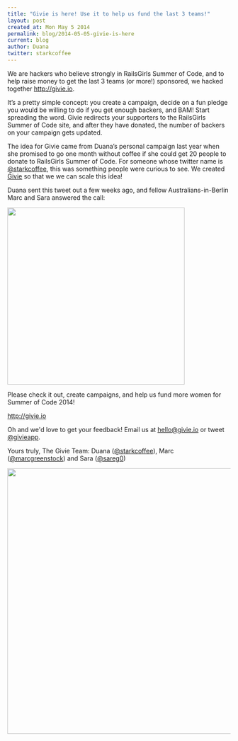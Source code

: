 ```yaml
---
title: "Givie is here! Use it to help us fund the last 3 teams!"
layout: post
created_at: Mon May 5 2014
permalink: blog/2014-05-05-givie-is-here
current: blog
author: Duana
twitter: starkcoffee
---
```



We are hackers who believe strongly in RailsGirls Summer of Code, and to help raise money to get the last 3 teams
(or more!) sponsored, we hacked together http://givie.io.

It’s a pretty simple concept: you create a campaign, decide on a fun pledge you would be willing to do 
if you get enough backers, and BAM! Start spreading the word. Givie redirects your supporters to the 
RailsGirls Summer of Code site, and after they have donated, the number of backers on your campaign gets updated.

The idea for Givie came from Duana’s personal campaign last year when she promised to go one month without 
coffee if she could get 20 people to donate to RailsGirls Summer of Code. For someone whose twitter name 
is <a href="http://twitter.com/@starkcoffee">@starkcoffee</a>, this was something people were curious to see. 
We created <a href="http://givie.io">Givie</a> so that we we can scale this idea!

Duana sent this tweet out a few weeks ago, and fellow Australians-in-Berlin Marc and Sara answered the call:

<a href="https://twitter.com/starkcoffee/statuses/454584198993829889"><img src="http://i.imgur.com/Yi3fVc5.png" width="400"/></a>

Please check it out, create campaigns, and help us fund more women for Summer of Code 2014! 

http://givie.io

Oh and we'd love to get your feedback! Email us at <a href="mailto:hello@givie.io">hello@givie.io</a> or tweet <a href="https://twitter.com/givieapp">@givieapp</a>.

Yours truly, The Givie Team: Duana (<a href="http://twitter.com/@starkcoffee">@starkcoffee</a>), Marc (<a href="http://twitter.com/@marcgreenstock">@marcgreenstock</a>) and Sara (<a href="http://twitter.com/@sareg0">@sareg0</a>)

<a href="https://www.givie.io/about"><img src="https://dbi8z4cyyjpon.cloudfront.net/assets/givie-team-f82c2376c18f73ff5f15d498140f1512.jpg" width="600px"></a>
